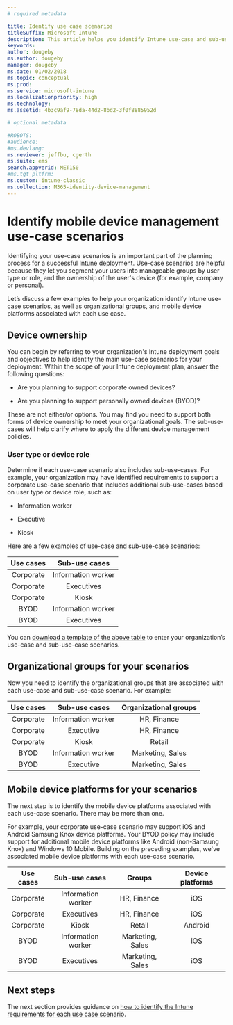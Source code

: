 ```yaml
---
# required metadata

title: Identify use case scenarios
titleSuffix: Microsoft Intune
description: This article helps you identify Intune use-case and sub-use-case scenarios for a Microsoft Intune cloud-only implementation.
keywords:
author: dougeby
ms.author: dougeby
manager: dougeby
ms.date: 01/02/2018
ms.topic: conceptual
ms.prod:
ms.service: microsoft-intune
ms.localizationpriority: high
ms.technology:
ms.assetid: 4b3c9af9-78da-44d2-8bd2-3f0f8885952d

# optional metadata

#ROBOTS:
#audience:
#ms.devlang:
ms.reviewer: jeffbu, cgerth
ms.suite: ems
search.appverid: MET150
#ms.tgt_pltfrm:
ms.custom: intune-classic
ms.collection: M365-identity-device-management
---
```


# Identify mobile device management use-case scenarios

Identifying your use-case scenarios is an important part of the planning process for a successful Intune deployment. Use-case scenarios are helpful because they let you segment your users into manageable groups by user type or role, and the ownership of the user's device (for example, company or personal).

Let’s discuss a few examples to help your organization identify Intune use-case scenarios, as well as organizational groups, and mobile device platforms associated with each use case.

## Device ownership
You can begin by referring to your organization's Intune deployment goals and objectives to help identity the main use-case scenarios for your deployment. Within the scope of your Intune deployment plan, answer the following questions:

-   Are you planning to support corporate owned devices?

-   Are you planning to support personally owned devices (BYOD)?

These are not either/or options. You may find you need to support both forms of device ownership to meet your organizational goals. The sub-use-cases will help clarify where to apply the different device management policies.

### User type or device role

Determine if each use-case scenario also includes sub-use-cases. For example, your organization may have identified requirements to support a corporate use-case scenario that includes additional sub-use-cases based on user type or device role, such as:

-   Information worker

-   Executive

-   Kiosk

Here are a few examples of use-case and sub-use-case scenarios:

| **Use cases** | **Sub-use cases** |
|:---:|:---:|
| Corporate | Information worker |              
| Corporate | Executives |           
| Corporate | Kiosk |
| BYOD | Information worker |           
| BYOD | Executives |

You can [download a template of the above table](https://gallery.technet.microsoft.com/Intune-deployment-planning-fae156c2?redir=0) to enter your organization’s use-case and sub-use-case scenarios.

## Organizational groups for your scenarios

Now you need to identify the organizational groups that are associated with each use-case and sub-use-case scenario. For example:

| **Use cases** | **Sub-use cases** | **Organizational groups** |
|:---:|:---:|:---:|
| Corporate | Information worker | HR, Finance |               
| Corporate | Executive | HR, Finance |            
| Corporate | Kiosk | Retail |
| BYOD | Information worker | Marketing, Sales |            
| BYOD | Executive | Marketing, Sales |


## Mobile device platforms for your scenarios

The next step is to identify the mobile device platforms associated with each use-case scenario. There may be more than one.

For example, your corporate use-case scenario may support iOS and Android Samsung Knox device platforms. Your BYOD policy may include support for additional mobile device platforms like Android (non-Samsung Knox) and Windows 10 Mobile. Building on the preceding examples, we've associated mobile device platforms with each use-case scenario.

| **Use cases** | **Sub-use cases** | **Groups** | **Device platforms** |   
|:---:|:---:|:---:|:---:|
| Corporate | Information worker | HR, Finance | iOS |                                                           
| Corporate | Executives | HR, Finance | iOS |                                                           
| Corporate | Kiosk | Retail | Android |
| BYOD | Information worker | Marketing, Sales | iOS |                                                           
| BYOD | Executives | Marketing, Sales | iOS |

## Next steps

The next section provides guidance on [how to identify the Intune requirements for each use case scenario](planning-guide-requirements.md).
